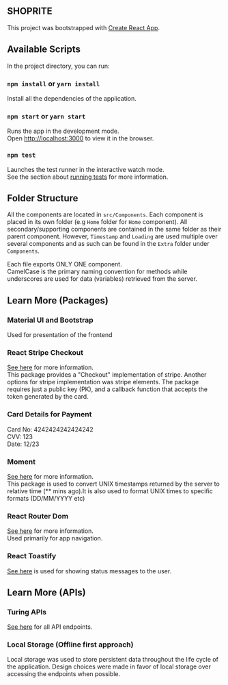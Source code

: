 ## SHOPRITE
This project was bootstrapped with [Create React App](https://github.com/facebook/create-react-app).

## Available Scripts

In the project directory, you can run:

### `npm install` or `yarn install`
Install all the dependencies of the application.

### `npm start` or `yarn start`

Runs the app in the development mode.<br>
Open [http://localhost:3000](http://localhost:3000) to view it in the browser.

### `npm test`

Launches the test runner in the interactive watch mode.<br>
See the section about [running tests](https://facebook.github.io/create-react-app/docs/running-tests) for more information.

## Folder Structure
All the components are located in `src/Components`. Each component is placed in its own folder (e.g `Home` folder for `Home` component). All secondary/supporting components are contained in the same folder as their parent component. However, `Timestamp` and `Loading` are used multiple over several components and as such can be found in the `Extra` folder under `Components`.
<br>

Each file exports ONLY ONE component. <br>
CamelCase is the primary naming convention for methods while underscores are used for data (variables) retrieved from the server.  

## Learn More (Packages)

### Material UI and Bootstrap
Used for presentation of the frontend

### React Stripe Checkout
[See here](https://www.npmjs.com/package/react-stripe-checkout) for more information. <br>
This package provides a "Checkout" implementation of stripe. Another options for stripe implementation was stripe elements. The package requires just a public key (PK), and a callback function that accepts the token generated by the card.
### Card Details for Payment
Card No: 4242424242424242<br>
CVV: 123<br>
Date: 12/23 <br>

### Moment
[See here](https://momentjs.com/) for more information. <br>
This package is used to convert UNIX timestamps returned by the server to relative time (** mins ago).It is also used to format UNIX times to specific formats (DD/MM/YYYY etc)

### React Router Dom
[See here](https://www.npmjs.com/package/react-router-dom) for more information.<br>
Used primarily for app navigation. <br>

### React Toastify
[See here](https://github.com/fkhadra/react-toastify) is used for showing status messages to the user.

## Learn More (APIs)

### Turing APIs
[See here](https://backendapi.turing.com/docs/#/) for all API endpoints.

### Local Storage (Offline first approach)
Local storage was used to store persistent data throughout the life cycle of the application. Design choices were made in favor of local storage over accessing the endpoints when possible. <br><br>
